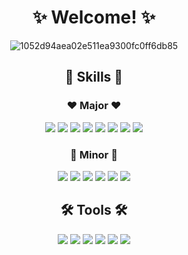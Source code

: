 <div align="center">
   <h1> ✨ Welcome! ✨ </h1>
  
  ![1052d94aea02e511ea9300fc0ff6db85](https://user-images.githubusercontent.com/58590260/165882063-15090b31-c819-46d2-911e-7dc2a94d1731.gif)
  
  <h2> 💪 Skills 💪</h2> 
   
  <h3> ❤ Major ❤ </h3>
<img src="https://img.shields.io/badge/Python-3776AB?style=flat-square&logo=Python&logoColor=white"/> <img src="https://img.shields.io/badge/PyTorch-EE4C2C?style=flat-square&logo=Pytorch&logoColor=white"/> <img src="https://img.shields.io/badge/Ray-028CF0?style=flat-square&logo=Ray&logoColor=white"/> <img src="https://img.shields.io/badge/MySQL-4479A1?style=flat-square&logo=MySQL&logoColor=white"/> <img src="https://img.shields.io/badge/Linux-FCC624?style=flat-square&logo=Linux&logoColor=white"/> <img src="https://img.shields.io/badge/C Sharp-239120?style=flat-square&logo=C-Sharp&logoColor=white"/> <img src="https://img.shields.io/badge/MATLAB-005A96?style=flat-square&logoColor=white"/> <img src="https://img.shields.io/badge/ArcGIS-5763F8?style=flat-square&logoColor=white"/>

  <h3>💙 Minor 💙 </h3>
<img src="https://img.shields.io/badge/Microsoft SQL Server-CC2927?style=flat-square&logo=Microsoft-SQL-Server&logoColor=white"/> <img src="https://img.shields.io/badge/PostgreSQL-4169E1?style=flat-square&logo=PostgreSQL&logoColor=white"/> <img src="https://img.shields.io/badge/Flask-000000?style=flat-square&logo=Flask&logoColor=white"/> <img src="https://img.shields.io/badge/Tensorflow-FF6F00?style=flat-square&logo=Tensorflow&logoColor=white"/> <img src="https://img.shields.io/badge/HTML5-E34F26?style=flat-square&logo=HTML5&logoColor=white"/> <img src="https://img.shields.io/badge/CSS3-1572B6?style=flat-square&logo=CSS3&logoColor=white"/> 
  
   
  <h2> 🛠 Tools 🛠</h2>
  <img src="https://img.shields.io/badge/Github-181717?style=flat-square&logo=Github&logoColor=white"/> <img src="https://img.shields.io/badge/Notion-000000?style=flat-square&logo=Notion&logoColor=white"/> <img src="https://img.shields.io/badge/Visual Studio Code-007ACC?style=flat-square&logo=Visual-Studio-Code&logoColor=white"/> <img src="https://img.shields.io/badge/Visual Studio-5C2D91?style=flat-square&logo=Visual-Studio&logoColor=white"/> <img src="https://img.shields.io/badge/Jupyter-F37626?style=flat-square&logo=Jupyter&logoColor=white"/> <img src="https://img.shields.io/badge/Google Colab-F9AB00?style=flat-square&logo=Google-Colab&logoColor=white"/>
  
</div>
<!--
**h-y-e-j-i/h-y-e-j-i** is a ✨ _special_ ✨ repository because its `README.md` (this file) appears on your GitHub profile.

Here are some ideas to get you started:

- 🔭 I’m currently working on ...
- 🌱 I’m currently learning ...
- 👯 I’m looking to collaborate on ...
- 🤔 I’m looking for help with ...
- 💬 Ask me about ...
- 📫 How to reach me: ...
- 😄 Pronouns: ...
- ⚡ Fun fact: ...
-->
